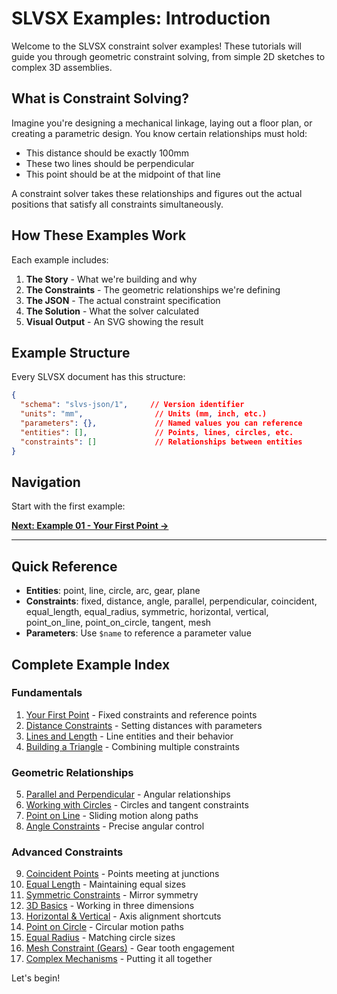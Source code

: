 # SLVSX Examples: Introduction

Welcome to the SLVSX constraint solver examples! These tutorials will guide you through geometric constraint solving, from simple 2D sketches to complex 3D assemblies.

## What is Constraint Solving?

Imagine you're designing a mechanical linkage, laying out a floor plan, or creating a parametric design. You know certain relationships must hold:
- This distance should be exactly 100mm
- These two lines should be perpendicular
- This point should be at the midpoint of that line

A constraint solver takes these relationships and figures out the actual positions that satisfy all constraints simultaneously.

## How These Examples Work

Each example includes:
1. **The Story** - What we're building and why
2. **The Constraints** - The geometric relationships we're defining
3. **The JSON** - The actual constraint specification
4. **The Solution** - What the solver calculated
5. **Visual Output** - An SVG showing the result

## Example Structure

Every SLVSX document has this structure:

```json
{
  "schema": "slvs-json/1",     // Version identifier
  "units": "mm",                // Units (mm, inch, etc.)
  "parameters": {},             // Named values you can reference
  "entities": [],               // Points, lines, circles, etc.
  "constraints": []             // Relationships between entities
}
```

## Navigation

Start with the first example:

**[Next: Example 01 - Your First Point →](01_first_point.md)**

---

## Quick Reference

- **Entities**: point, line, circle, arc, gear, plane
- **Constraints**: fixed, distance, angle, parallel, perpendicular, coincident, equal_length, equal_radius, symmetric, horizontal, vertical, point_on_line, point_on_circle, tangent, mesh
- **Parameters**: Use `$name` to reference a parameter value

## Complete Example Index

### Fundamentals
1. [Your First Point](01_first_point.md) - Fixed constraints and reference points
2. [Distance Constraints](02_distance_constraint.md) - Setting distances with parameters
3. [Lines and Length](03_lines_and_length.md) - Line entities and their behavior
4. [Building a Triangle](04_triangle.md) - Combining multiple constraints

### Geometric Relationships
5. [Parallel and Perpendicular](05_parallel_perpendicular.md) - Angular relationships
6. [Working with Circles](06_circles.md) - Circles and tangent constraints
7. [Point on Line](07_point_on_line.md) - Sliding motion along paths
8. [Angle Constraints](08_angles.md) - Precise angular control

### Advanced Constraints
9. [Coincident Points](09_coincident.md) - Points meeting at junctions
10. [Equal Length](10_equal_length.md) - Maintaining equal sizes
11. [Symmetric Constraints](11_symmetric.md) - Mirror symmetry
12. [3D Basics](12_3d_basics.md) - Working in three dimensions
13. [Horizontal & Vertical](13_horizontal_vertical.md) - Axis alignment shortcuts
14. [Point on Circle](14_point_on_circle.md) - Circular motion paths
15. [Equal Radius](15_equal_radius.md) - Matching circle sizes
16. [Mesh Constraint (Gears)](16_mesh.md) - Gear tooth engagement
17. [Complex Mechanisms](17_complex_mechanisms.md) - Putting it all together

Let's begin!